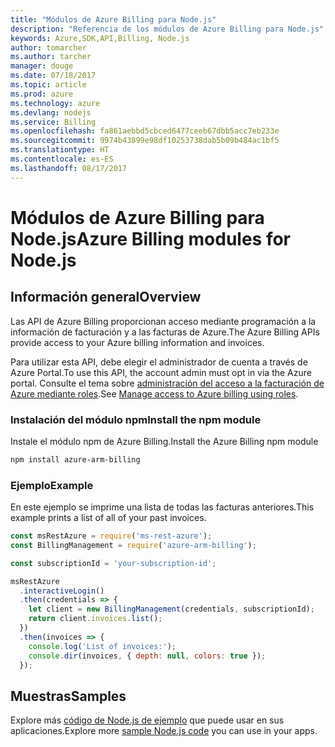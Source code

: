 ```yaml
---
title: "Módulos de Azure Billing para Node.js"
description: "Referencia de los módulos de Azure Billing para Node.js"
keywords: Azure,SDK,API,Billing, Node.js
author: tomarcher
ms.author: tarcher
manager: douge
ms.date: 07/18/2017
ms.topic: article
ms.prod: azure
ms.technology: azure
ms.devlang: nodejs
ms.service: Billing
ms.openlocfilehash: fa861aebbd5cbced6477ceeb67dbb5acc7eb233e
ms.sourcegitcommit: 9974b43899e98df10253738dab5b09b484ac1bf5
ms.translationtype: HT
ms.contentlocale: es-ES
ms.lasthandoff: 08/17/2017
---
```

# <a name="azure-billing-modules-for-nodejs"></a><span data-ttu-id="93570-104">Módulos de Azure Billing para Node.js</span><span class="sxs-lookup"><span data-stu-id="93570-104">Azure Billing modules for Node.js</span></span>

## <a name="overview"></a><span data-ttu-id="93570-105">Información general</span><span class="sxs-lookup"><span data-stu-id="93570-105">Overview</span></span>
<span data-ttu-id="93570-106">Las API de Azure Billing proporcionan acceso mediante programación a la información de facturación y a las facturas de Azure.</span><span class="sxs-lookup"><span data-stu-id="93570-106">The Azure Billing APIs provide access to your Azure billing information and invoices.</span></span>

<span data-ttu-id="93570-107">Para utilizar esta API, debe elegir el administrador de cuenta a través de Azure Portal.</span><span class="sxs-lookup"><span data-stu-id="93570-107">To use this API, the account admin must opt in via the Azure portal.</span></span> <span data-ttu-id="93570-108">Consulte el tema sobre [administración del acceso a la facturación de Azure mediante roles](https://docs.microsoft.com/azure/billing/billing-manage-access).</span><span class="sxs-lookup"><span data-stu-id="93570-108">See [Manage access to Azure billing using roles](https://docs.microsoft.com/azure/billing/billing-manage-access).</span></span>

### <a name="install-the-npm-module"></a><span data-ttu-id="93570-109">Instalación del módulo npm</span><span class="sxs-lookup"><span data-stu-id="93570-109">Install the npm module</span></span> 

<span data-ttu-id="93570-110">Instale el módulo npm de Azure Billing.</span><span class="sxs-lookup"><span data-stu-id="93570-110">Install the Azure Billing npm module</span></span> 

```bash
npm install azure-arm-billing
```
### <a name="example"></a><span data-ttu-id="93570-111">Ejemplo</span><span class="sxs-lookup"><span data-stu-id="93570-111">Example</span></span> 
 
<span data-ttu-id="93570-112">En este ejemplo se imprime una lista de todas las facturas anteriores.</span><span class="sxs-lookup"><span data-stu-id="93570-112">This example prints a list of all of your past invoices.</span></span>
 
```javascript 
const msRestAzure = require('ms-rest-azure');
const BillingManagement = require('azure-arm-billing');

const subscriptionId = 'your-subscription-id';

msRestAzure
  .interactiveLogin()
  .then(credentials => {
    let client = new BillingManagement(credentials, subscriptionId);
    return client.invoices.list();
  })
  .then(invoices => {
    console.log('List of invoices:');
    console.dir(invoices, { depth: null, colors: true });
  });
``` 


## <a name="samples"></a><span data-ttu-id="93570-113">Muestras</span><span class="sxs-lookup"><span data-stu-id="93570-113">Samples</span></span>

<span data-ttu-id="93570-114">Explore más [código de Node.js de ejemplo](https://azure.microsoft.com/resources/samples/?platform=nodejs) que puede usar en sus aplicaciones.</span><span class="sxs-lookup"><span data-stu-id="93570-114">Explore more [sample Node.js code](https://azure.microsoft.com/resources/samples/?platform=nodejs) you can use in your apps.</span></span>
